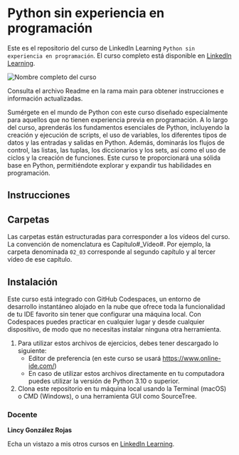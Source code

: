 # Python sin experiencia en programación

Este es el repositorio del curso de LinkedIn Learning `Python sin experiencia en programación`. El curso completo está disponible en [LinkedIn Learning][lil-course-url].

![Nombre completo del curso][lil-thumbnail-url] 

Consulta el archivo Readme en la rama main para obtener instrucciones e información actualizadas.

Sumérgete en el mundo de Python con este curso diseñado especialmente para aquellos que no tienen experiencia previa en programación. A lo largo del curso, aprenderás los fundamentos esenciales de Python, incluyendo la creación y ejecución de scripts, el uso de variables, los diferentes tipos de datos y las entradas y salidas en Python. Además, dominarás los flujos de control, las listas, las tuplas, los diccionarios y los sets, así como el uso de ciclos y la creación de funciones. Este curso te proporcionará una sólida base en Python, permitiéndote explorar y expandir tus habilidades en programación.

## Instrucciones

## Carpetas

Las carpetas están estructuradas para corresponder a los vídeos del curso. La convención de nomenclatura es Capítulo#_Vídeo#. Por ejemplo, la carpeta denominada `02_03` corresponde al segundo capítulo y al tercer vídeo de ese capítulo. 

## Instalación

Este curso está integrado con GitHub Codespaces, un entorno de desarrollo instantáneo alojado en la nube que ofrece toda la funcionalidad de tu IDE favorito sin tener que configurar una máquina local. Con Codespaces puedes practicar en cualquier lugar y desde cualquier dispositivo, de modo que no necesitas instalar ninguna otra herramienta.

1. Para utilizar estos archivos de ejercicios, debes tener descargado lo siguiente:
   - Editor de preferencia (en este curso se usará https://www.online-ide.com/)
   - En caso de utilizar estos archivos directamente en tu computadora puedes utilizar la versión de Python 3.10 o superior.
2. Clona este repositorio en tu máquina local usando la Terminal (macOS) o CMD (Windows), o una herramienta GUI como SourceTree.

### Docente

**Lincy González Rojas**

Echa un vistazo a mis otros cursos en [LinkedIn Learning](https://www.linkedin.com/learning/instructors/lincy-gonzalez-rojas).

[0]: # (Replace these placeholder URLs with actual course URLs)
[lil-course-url]: https://www.linkedin.com/learning/python-sin-experiencia-en-programacion
[lil-thumbnail-url]: https://media.licdn.com/dms/image/D4E0DAQFz7df8xBvUcQ/learning-public-crop_675_1200/0/1702284039109?e=2147483647&v=beta&t=4Zsc4TpVvvJUOu-wsIrvEs2MlcNWy6VUkFUif12KbZk

[1]: # (End of ES-Instruction ###############################################################################################)
